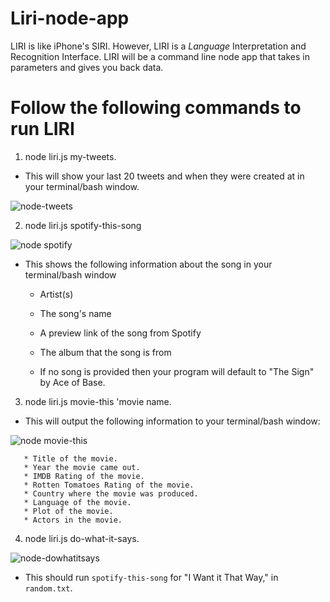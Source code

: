 # Liri-node-app
LIRI is like iPhone's SIRI. However, LIRI is a _Language_ Interpretation and Recognition Interface. LIRI will be a command line node app that takes in parameters and gives you back data.

# Follow the following commands to run LIRI

1. node liri.js my-tweets.

* This will show your last 20 tweets and when they were created at in your terminal/bash window.

![node-tweets](https://user-images.githubusercontent.com/33642075/39161050-bc28ef36-473c-11e8-8b37-01f9641bbb21.PNG)

2. node liri.js spotify-this-song

![node spotify](https://user-images.githubusercontent.com/33642075/39161080-dc2d6276-473c-11e8-9469-1580ec948e6d.PNG)

* This shows the following information about the song in your terminal/bash window

     * Artist(s)
     
     * The song's name
     
     * A preview link of the song from Spotify
     
     * The album that the song is from

   * If no song is provided then your program will default to "The Sign" by Ace of Base.
3. node liri.js movie-this 'movie name.

* This will output the following information to your terminal/bash window:

![node movie-this](https://user-images.githubusercontent.com/33642075/39161092-e79b4380-473c-11e8-8b48-3329829827c9.PNG)

     
       * Title of the movie.
       * Year the movie came out.
       * IMDB Rating of the movie.
       * Rotten Tomatoes Rating of the movie.
       * Country where the movie was produced.
       * Language of the movie.
       * Plot of the movie.
       * Actors in the movie.
     
4. node liri.js do-what-it-says.

![node-dowhatitsays](https://user-images.githubusercontent.com/33642075/39161102-fc112fa0-473c-11e8-8bb2-233d29b9b5b0.PNG)

 * This should run `spotify-this-song` for "I Want it That Way," in `random.txt`.


